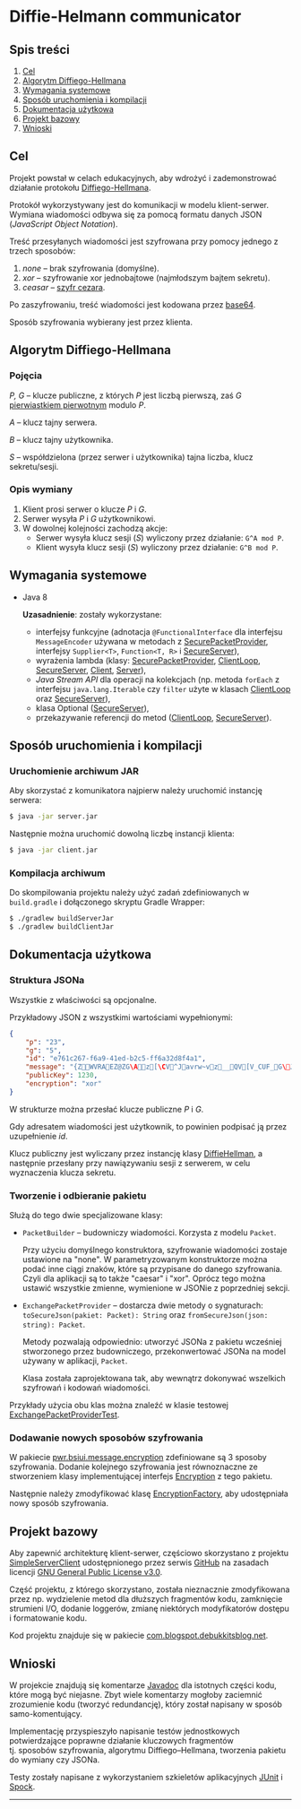 # Diffie-Helmann communicator


## Spis treści
1. [Cel](#cel)
2. [Algorytm Diffiego-Hellmana](#algorytm-diffiego-hellmana)
3. [Wymagania systemowe](#wymagania-systemowe)
4. [Sposób uruchomienia i kompilacji](#sposób-uruchomienia-i-kompilacji)
5. [Dokumentacja użytkowa](#dokumentacja-użytkowa)
6. [Projekt bazowy](#projekt-bazowy)
7. [Wnioski](#wnioski)



## Cel

Projekt powstał w celach edukacyjnych, aby wdrożyć i zademonstrować działanie protokołu [Diffiego-Hellmana][Diffie–Hellman].

Protokół wykorzystywany jest do komunikacji w modelu klient-serwer.
Wymiana wiadomości odbywa się za pomocą formatu danych JSON (_JavaScript Object Notation_).  

Treść przesyłanych wiadomości jest szyfrowana przy pomocy jednego z trzech sposobów:
1. _none_ – brak szyfrowania (domyślne).
2. _xor_ – szyfrowanie xor jednobajtowe (najmłodszym bajtem sekretu).
3. _ceasar_ – [szyfr cezara][caesar].

Po zaszyfrowaniu, treść wiadomości jest kodowana przez [base64][].

Sposób szyfrowania wybierany jest przez klienta.


## Algorytm Diffiego-Hellmana

### Pojęcia

_P, G_ – klucze publiczne, z których _P_ jest liczbą pierwszą, zaś _G_ [pierwiastkiem pierwotnym][primitive root] modulo _P_.

_A_ – klucz tajny serwera.

_B_ – klucz tajny użytkownika.

_S_ – współdzielona (przez serwer i użytkownika) tajna liczba, klucz sekretu/sesji. 

### Opis wymiany 

1. Klient prosi serwer o klucze _P_ i _G_.
2. Serwer wysyła _P_ i _G_ użytkownikowi.
3. W dowolnej kolejności zachodzą akcje:
   - Serwer wysyła klucz sesji (_S_) wyliczony przez działanie: `G^A mod P`.
   - Klient wysyła klucz sesji (_S_) wyliczony przez działanie: `G^B mod P`. 



## Wymagania systemowe

- Java 8

   **Uzasadnienie**: zostały wykorzystane:
      
   - interfejsy funkcyjne (adnotacja `@FunctionalInterface` dla interfejsu `MessageEncoder` używana w
   metodach z [SecurePacketProvider](src/main/java/pwr/bsiui/message/SecurePacketProvider.java), 
   interfejsy `Supplier<T>`, `Function<T, R>` i [SecureServer](src/main/java/pwr/bsiui/net/SecureServer.java)),
   - wyrażenia lambda (klasy: [SecurePacketProvider](src/main/java/pwr/bsiui/message/SecurePacketProvider.java), 
   [ClientLoop](src/main/java/pwr/bsiui/net/ClientLoop.java), [SecureServer](src/main/java/pwr/bsiui/net/SecureServer.java), 
   [Client](src/main/java/com/blogspot/debukkitsblog/net/Client.java), [Server](src/main/java/com/blogspot/debukkitsblog/net/Server.java)),
   - _Java Stream API_ dla operacji na kolekcjach (np. metoda `forEach` z interfejsu `java.lang.Iterable` czy `filter`
   użyte w klasach [ClientLoop](src/main/java/pwr/bsiui/net/ClientLoop.java) oraz 
   [SecureServer](src/main/java/pwr/bsiui/net/SecureServer.java)),
   - klasa Optional ([SecureServer](src/main/java/pwr/bsiui/net/SecureServer.java)),
   - przekazywanie referencji do metod ([ClientLoop](src/main/java/pwr/bsiui/net/ClientLoop.java), 
   [SecureServer](src/main/java/pwr/bsiui/net/SecureServer.java)).



## Sposób uruchomienia i kompilacji

### Uruchomienie archiwum JAR

Aby skorzystać z komunikatora najpierw należy uruchomić instancję serwera:

```bash
$ java -jar server.jar
```

Następnie można uruchomić dowolną liczbę instancji klienta:

```bash
$ java -jar client.jar
```

### Kompilacja archiwum

Do skompilowania projektu należy użyć zadań zdefiniowanych w `build.gradle` i dołączonego skryptu Gradle Wrapper:

```bash
$ ./gradlew buildServerJar
$ ./gradlew buildClientJar
```



## Dokumentacja użytkowa

### Struktura JSONa

Wszystkie z właściwości są opcjonalne.

Przykładowy JSON z wszystkimi wartościami wypełnionymi:

```json
{
    "p": "23",
    "g": "5",
    "id": "e761c267-f6a9-41ed-b2c5-ff6a32d8f4a1",
    "message": "{ZWVRAEZ@ZG\Az[\CV^Javrw~vz__QV[V_CUF_G\J\F",
    "publicKey": 1230,
    "encryption": "xor" 
}
```

W strukturze można przesłać klucze publiczne _P_ i _G_.

Gdy adresatem wiadomości jest użytkownik, to powinien podpisać ją przez uzupełnienie _id_.

Klucz publiczny jest wyliczany przez instancję klasy [DiffieHellman](src/main/java/pwr/bsiui/message/DiffieHellman.java), a 
następnie przesłany przy nawiązywaniu sesji z serwerem, w celu wyznaczenia klucza sekretu.


### Tworzenie i odbieranie pakietu

Służą do tego dwie specjalizowane klasy:

- `PacketBuilder` – budowniczy wiadomości. Korzysta z modelu `Packet`.
   
   Przy użyciu domyślnego konstruktora, szyfrowanie wiadomości zostaje
   ustawione na "none". W parametryzowanym konstruktorze można podać inne ciągi znaków, które są przypisane 
   do danego szyfrowania. Czyli dla aplikacji są to także "caesar" i "xor". Oprócz tego można ustawić wszystkie zmienne, 
   wymienione w JSONie z poprzedniej sekcji.
   
- `ExchangePacketProvider` – dostarcza dwie metody o sygnaturach: `toSecureJson(pakiet: Packet): String` 
   oraz `fromSecureJson(json: string): Packet`.
   
   Metody pozwalają odpowiednio: utworzyć JSONa z pakietu wcześniej stworzonego przez budowniczego,
   przekonwertować JSONa na model używany w aplikacji, `Packet`.
   
   Klasa została zaprojektowana tak, aby wewnątrz dokonywać wszelkich szyfrowań i kodowań wiadomości.

Przykłady użycia obu klas można znaleźć w klasie testowej [ExchangePacketProviderTest](src/test/java/pwr/bsiui/message/ExchangePacketProviderTest.java).



### Dodawanie nowych sposobów szyfrowania

W pakiecie [pwr.bsiui.message.encryption](src/main/java/pwr/bsiui/message/encryption) zdefiniowane są 3 sposoby szyfrowania. 
Dodanie kolejnego szyfrowania jest równoznaczne ze stworzeniem klasy implementującej interfejs [Encryption](src/main/java/pwr/bsiui/message/encryption/Encryption.java) z tego pakietu.

Następnie należy zmodyfikować klasę [EncryptionFactory](src/main/java/pwr/bsiui/message/encryption/EncryptionFactory.java), aby udostępniała nowy sposób szyfrowania.




## Projekt bazowy

Aby zapewnić architekturę klient-serwer, częściowo skorzystano z projektu [SimpleServerClient][]
udostępnionego przez serwis [GitHub][] na zasadach licencji [GNU General Public License v3.0][GPL-3.0].

Część projektu, z którego skorzystano, została nieznacznie zmodyfikowana przez np.
wydzielenie metod dla dłuższych fragmentów kodu, zamknięcie strumieni I/O, dodanie loggerów, 
zmianę niektórych modyfikatorów dostępu i formatowanie kodu. 

Kod projektu znajduje się w pakiecie [com.blogspot.debukkitsblog.net](src/main/java/com/blogspot/debukkitsblog/net).



## Wnioski

W projekcie znajdują się komentarze [Javadoc][] dla istotnych części kodu, które mogą być niejasne.
Zbyt wiele komentarzy mogłoby zaciemnić zrozumienie kodu (tworzyć redundancję), 
który został napisany w sposób samo-komentujący.

Implementację przyspieszyło napisanie testów jednostkowych potwierdzające poprawne działanie kluczowych fragmentów  
tj. sposobów szyfrowania, algorytmu Diffiego–Hellmana, tworzenia pakietu do wymiany czy JSONa.

Testy zostały napisane z wykorzystaniem szkieletów aplikacyjnych [JUnit][] i [Spock][].


----------

[Diffie–Hellman]: https://en.wikipedia.org/wiki/Diffie–Hellman_key_exchange
[caesar]: https://en.wikipedia.org/wiki/Caesar_cipher
[base64]: https://en.wikipedia.org/wiki/Base64
[primitive root]: https://en.wikipedia.org/wiki/Primitive_root_modulo_n
[SimpleServerClient]: https://github.com/DeBukkIt/SimpleServerClient
[GitHub]: https://github.com
[GPL-3.0]: https://github.com/DeBukkIt/SimpleServerClient/blob/master/LICENSE
[Javadoc]: https://en.wikipedia.org/wiki/Javadoc
[JUnit]: https://en.wikipedia.org/wiki/JUnit
[Spock]: https://en.wikipedia.org/wiki/Spock_(testing_framework)
